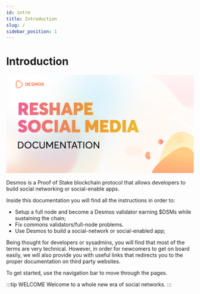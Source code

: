 ```yaml
---
id: intro
title: Introduction
slug: /
sidebar_position: 1
---
```

# Introduction

![cover](../../static/assets/cover.png)

Desmos is a Proof of Stake blockchain protocol that allows developers to build social networking or social-enable apps.   

Inside this documentation you will find all the instructions in order to:

- Setup a full node and become a Desmos validator earning $DSMs while sustaining the chain;
- Fix commons validators/full-node problems.
- Use Desmos to build a social-network or social-enabled app;

Being thought for developers or sysadmins, you will find that most of the terms are very technical. However, in order for newcomers to get on board easily, we will also provide you with useful links that redirects you to the proper documentation on third party websites.

To get started, use the navigation bar to move through the pages.

:::tip WELCOME
Welcome to a whole new era of social networks.
:::
